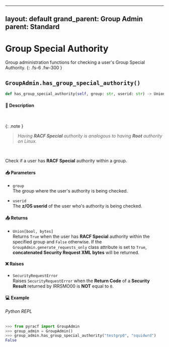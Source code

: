 ----
layout: default
grand_parent: Group Admin
parent: Standard
---

# Group Special Authority

Group administration functions for checking a user's Group Special Authority. 
{: .fs-6 .fw-300 }

## `GroupAdmin.has_group_special_authority()`

```python
def has_group_special_authority(self, group: str, userid: str) -> Union[bool, bytes]:
```

#### 📄 Description

&nbsp;

{: .note }
> _Having **RACF Special** authority is analogous to having **Root** authority on Linux._

&nbsp;

Check if a user has **RACF Special** authority within a group.

#### 📥 Parameters
* `group`<br>
  The group where the user's authority is being checked.

* `userid`<br>
  The **z/OS userid** of the user who's authority is being checked.

#### 📤 Returns
* `Union[bool, bytes]`<br>
  Returns `True` when the user has **RACF Special** authority within the specified group and `False` otherwise. If the `GroupAdmin.generate_requests_only` class attribute is set to `True`, **concatenated Security Request XML bytes** will be returned.

#### ❌ Raises
* `SecurityRequestError`<br>
  Raises `SecurityRequestError` when the **Return Code** of a **Security Result** returned by IRRSMO00 is **NOT** equal to `0`.

#### 💻 Example

###### Python REPL
```python
>>> from pyracf import GroupAdmin
>>> group_admin = GroupAdmin()
>>> group_admin.has_group_special_authority("testgrp0", "squidwrd")
False
```